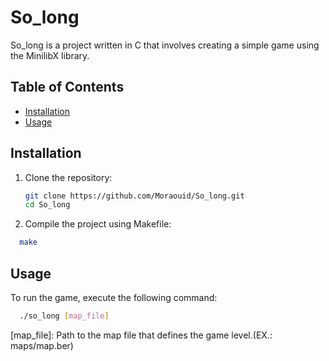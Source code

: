 # So_long

So_long is a project written in C that involves creating a simple game using the MinilibX library.
## Table of Contents

- [Installation](#installation)
- [Usage](#usage)

## Installation

1. Clone the repository:
   ``` sh
   git clone https://github.com/Moraouid/So_long.git
   cd So_long

2. Compile the project using Makefile:
  ``` sh
    make
```
## Usage

To run the game, execute the following command:
  ``` sh
    ./so_long [map_file]
```
[map_file]: Path to the map file that defines the game level.(EX.: maps/map.ber)
